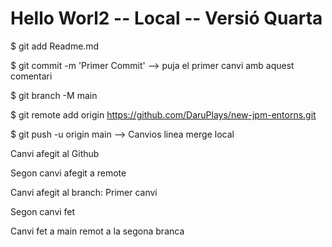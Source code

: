 # Hello Worl2 -- Local -- Versió Quarta



$ git add Readme.md

$ git commit -m 'Primer Commit' --> puja el primer canvi amb aquest comentari

$ git branch -M main

$ git remote add origin https://github.com/DaruPlays/new-jpm-entorns.git

$ git push -u origin main --> Canvios linea merge local


 Canvi afegit al Github
 
 
 Segon canvi afegit a remote


Canvi afegit al branch: Primer canvi


Segon canvi fet




Canvi fet a main remot a la segona branca
